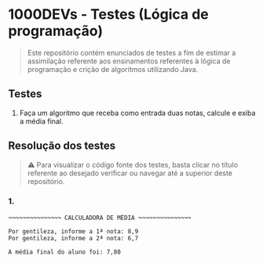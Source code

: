 # 1000DEVs - Testes (Lógica de programação)

> Este repositório contém enunciados de testes a fim de estimar a assimilação referente aos ensinamentos referentes à lógica de programação e crição de algoritmos utilizando Java.

## Testes
1. Faça um algoritmo que receba como entrada duas notas, calcule e exiba a média final.



## Resolução dos testes
> ⚠️ Para visualizar o código fonte dos testes, basta clicar no título referente ao desejado verificar ou navegar até a superior deste repositório.

### 1. [](src/MediaAluno.java)
```terminal
¬¬¬¬¬¬¬¬¬¬¬¬¬¬¬ CALCULADORA DE MÉDIA ¬¬¬¬¬¬¬¬¬¬¬¬¬¬¬

Por gentileza, informe a 1ª nota: 8,9
Por gentileza, informe a 2ª nota: 6,7

A média final do aluno foi: 7,80
```
